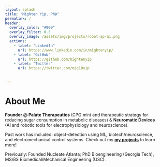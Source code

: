 ```yaml
---
layout: splash
title: "Mighten Yip, PhD"
permalink: /
header:
  overlay_color: "#000"
  overlay_filter: 0.3
  overlay_image: /assets/img/projects/robot-ap-ai.png
  actions:
    - label: "LinkedIn"
      url: https://www.linkedin.com/in/mightenyip/
    - label: "GitHub"
      url: https://github.com/mightenyip
    - label: "Twitter"
      url: https://twitter.com/mig10yip
    
  
---
```


<!-- Google tag (gtag.js) -->
<script async src="https://www.googletagmanager.com/gtag/js?id=G-WSHF60YN4E"></script>
<script>
  window.dataLayer = window.dataLayer || [];
  function gtag(){dataLayer.push(arguments);}
  gtag('js', new Date());

  gtag('config', 'G-WSHF60YN4E');
</script>

# About Me

**Founder @ Palate Therapeutics** (CPG mint and therapeutic strategy for reducing sugar consumption in metabolic diseases) & **Neuromatic Devices** (AI and robotic tools for electrophysiology and neuroscience).

Past work has included: object-detection using ML, biotech/neuroscience, and electromechanical control systems. Check out my **[my projects](/projects/)** to learn more!

Previously: Founded Nucleate Atlanta; PhD Bioengineering (Georgia Tech), MS/BS Biomedical/Mechanical Engineering (USC).
